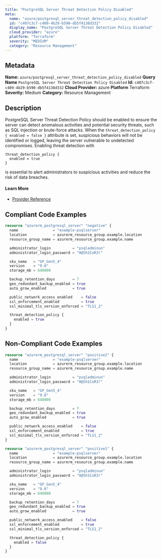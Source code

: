 ```yaml
---
title: "PostgreSQL Server Threat Detection Policy Disabled"
meta:
  name: "azure/postgresql_server_threat_detection_policy_disabled"
  id: "c407c3cf-c409-4b29-b590-db5f4138d332"
  display_name: "PostgreSQL Server Threat Detection Policy Disabled"
  cloud_provider: "azure"
  platform: "Terraform"
  severity: "MEDIUM"
  category: "Resource Management"
---
```

## Metadata
**Name:** `azure/postgresql_server_threat_detection_policy_disabled`
**Query Name** `PostgreSQL Server Threat Detection Policy Disabled`
**Id:** `c407c3cf-c409-4b29-b590-db5f4138d332`
**Cloud Provider:** azure
**Platform** Terraform
**Severity:** Medium
**Category:** Resource Management
## Description
PostgreSQL Server Threat Detection Policy should be enabled to ensure the server can detect anomalous activities and potential security threats, such as SQL injection or brute-force attacks. When the `threat_detection_policy { enabled = false }` attribute is set, suspicious behaviors will not be identified or logged, leaving the server vulnerable to undetected compromises. Enabling threat detection with

```
threat_detection_policy {
  enabled = true
}
```

is essential to alert administrators to suspicious activities and reduce the risk of data breaches.

#### Learn More

 - [Provider Reference](https://registry.terraform.io/providers/hashicorp/azurerm/latest/docs/resources/postgresql_server#threat_detection_policy)


## Compliant Code Examples
```terraform
resource "azurerm_postgresql_server" "negative" {
  name                = "example-psqlserver"
  location            = azurerm_resource_group.example.location
  resource_group_name = azurerm_resource_group.example.name

  administrator_login          = "psqladminun"
  administrator_login_password = "H@Sh1CoR3!"

  sku_name   = "GP_Gen5_4"
  version    = "9.6"
  storage_mb = 640000

  backup_retention_days        = 7
  geo_redundant_backup_enabled = true
  auto_grow_enabled            = true

  public_network_access_enabled    = false
  ssl_enforcement_enabled          = true
  ssl_minimal_tls_version_enforced = "TLS1_2"

  threat_detection_policy {
    enabled = true
  }
}

```
## Non-Compliant Code Examples
```terraform
resource "azurerm_postgresql_server" "positive2" {
  name                = "example-psqlserver"
  location            = azurerm_resource_group.example.location
  resource_group_name = azurerm_resource_group.example.name

  administrator_login          = "psqladminun"
  administrator_login_password = "H@Sh1CoR3!"

  sku_name   = "GP_Gen5_4"
  version    = "9.6"
  storage_mb = 640000

  backup_retention_days        = 7
  geo_redundant_backup_enabled = true
  auto_grow_enabled            = true

  public_network_access_enabled    = false
  ssl_enforcement_enabled          = true
  ssl_minimal_tls_version_enforced = "TLS1_2"
}

```

```terraform
resource "azurerm_postgresql_server" "positive1" {
  name                = "example-psqlserver"
  location            = azurerm_resource_group.example.location
  resource_group_name = azurerm_resource_group.example.name

  administrator_login          = "psqladminun"
  administrator_login_password = "H@Sh1CoR3!"

  sku_name   = "GP_Gen5_4"
  version    = "9.6"
  storage_mb = 640000

  backup_retention_days        = 7
  geo_redundant_backup_enabled = true
  auto_grow_enabled            = true

  public_network_access_enabled    = false
  ssl_enforcement_enabled          = true
  ssl_minimal_tls_version_enforced = "TLS1_2"

  threat_detection_policy {
    enabled = false
  }
}

```